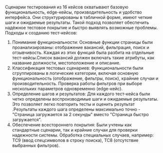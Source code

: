 Сценарии тестирования из 16 кейсов охватывают базовую функциональность, edge-кейсы, производительность и удобство интерфейса. Они структурированы в табличной форме, имеют четкие шаги и ожидаемые результаты. Такой подход позволяет обеспечить надёжное тестовое покрытие и быстро выявлять возможные проблемы.
Подходы к созданию тест-кейсов:
1. Понимание функциональности: Основные функции страницы были проанализированы: отображение вакансий, фильтрация, поиск и отзывчивость. Каждая из этих функций была разбита на отдельные тест-кейсы.Список вакансий должен включать такие атрибуты, как название должности, местоположение и описание.
2. Классификация тестовых сценариев: Функциональности были сгруппированы в логические категории, включая основную функциональность (отображение, фильтры, поиск), крайние случаи и производительность. Проверка работы фильтров при выборе нескольких параметров одновременно (edge-кейс).
3. Определение шагов и результатов: Для каждого тест-кейса были четко определены воспроизводимые шаги и ожидаемые результаты. Это позволяет легко повторить тесты и оценить результат .Результаты каждого шага определены максимально точно - "Страница загружается за 2 секунды" вместо "Страница быстро загружается".
4. Обеспечение всестороннего покрытия: Были учтены как стандартные сценарии, так и крайние случаи для проверки надежности системы. Обработка специальных случаев, например: TC9 (ввод спецсимволов в строку поиска), TC8 (отсутствие выбранных фильтров).